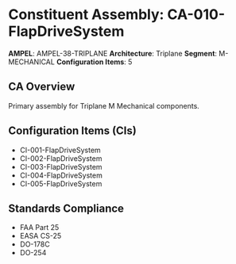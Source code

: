 # Constituent Assembly: CA-010-FlapDriveSystem

**AMPEL**: AMPEL-38-TRIPLANE
**Architecture**: Triplane
**Segment**: M-MECHANICAL
**Configuration Items**: 5

## CA Overview
Primary assembly for Triplane M Mechanical components.

## Configuration Items (CIs)
- CI-001-FlapDriveSystem
- CI-002-FlapDriveSystem
- CI-003-FlapDriveSystem
- CI-004-FlapDriveSystem
- CI-005-FlapDriveSystem

## Standards Compliance
- FAA Part 25
- EASA CS-25
- DO-178C
- DO-254
